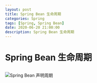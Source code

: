 ```yaml
---
layout: post
title: Spring Bean 生命周期
categories: Spring
tags: [Spring, Spring Bean]
date: 2020-06-20 21:00:00
description: Spring Bean 生命周期
---
```


# Spring Bean 生命周期
                                                                                                                                                                                                                                                                                                                                                                                                                
## 


![Spring Bean 声明周期](/assets/picture/bean.lifecycle.flow.svg "Spring Bean 声明周期")




